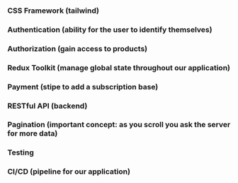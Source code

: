 


### CSS Framework (tailwind)
### Authentication (ability for the user to identify themselves)
### Authorization (gain access to products)
### Redux Toolkit (manage global state throughout our application)
### Payment  (stipe to add a subscription base)
### RESTful API  (backend)
### Pagination (important concept: as you scroll you ask the server for more data)
### Testing 
### CI/CD (pipeline for our application)